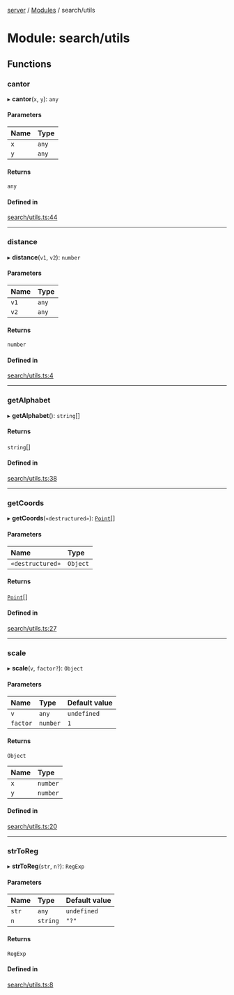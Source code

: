 [server](../README.md) / [Modules](../modules.md) / search/utils

# Module: search/utils

## Functions

### cantor

▸ **cantor**(`x`, `y`): `any`

#### Parameters

| Name | Type |
| :------ | :------ |
| `x` | `any` |
| `y` | `any` |

#### Returns

`any`

#### Defined in

[search/utils.ts:44](https://github.com/Leo-Nicolle/mots-fleches/blob/4846021/server/lib/search/utils.ts#L44)

___

### distance

▸ **distance**(`v1`, `v2`): `number`

#### Parameters

| Name | Type |
| :------ | :------ |
| `v1` | `any` |
| `v2` | `any` |

#### Returns

`number`

#### Defined in

[search/utils.ts:4](https://github.com/Leo-Nicolle/mots-fleches/blob/4846021/server/lib/search/utils.ts#L4)

___

### getAlphabet

▸ **getAlphabet**(): `string`[]

#### Returns

`string`[]

#### Defined in

[search/utils.ts:38](https://github.com/Leo-Nicolle/mots-fleches/blob/4846021/server/lib/search/utils.ts#L38)

___

### getCoords

▸ **getCoords**(`«destructured»`): [`Point`](../interfaces/search_types.Point.md)[]

#### Parameters

| Name | Type |
| :------ | :------ |
| `«destructured»` | `Object` |

#### Returns

[`Point`](../interfaces/search_types.Point.md)[]

#### Defined in

[search/utils.ts:27](https://github.com/Leo-Nicolle/mots-fleches/blob/4846021/server/lib/search/utils.ts#L27)

___

### scale

▸ **scale**(`v`, `factor?`): `Object`

#### Parameters

| Name | Type | Default value |
| :------ | :------ | :------ |
| `v` | `any` | `undefined` |
| `factor` | `number` | `1` |

#### Returns

`Object`

| Name | Type |
| :------ | :------ |
| `x` | `number` |
| `y` | `number` |

#### Defined in

[search/utils.ts:20](https://github.com/Leo-Nicolle/mots-fleches/blob/4846021/server/lib/search/utils.ts#L20)

___

### strToReg

▸ **strToReg**(`str`, `n?`): `RegExp`

#### Parameters

| Name | Type | Default value |
| :------ | :------ | :------ |
| `str` | `any` | `undefined` |
| `n` | `string` | `"?"` |

#### Returns

`RegExp`

#### Defined in

[search/utils.ts:8](https://github.com/Leo-Nicolle/mots-fleches/blob/4846021/server/lib/search/utils.ts#L8)
